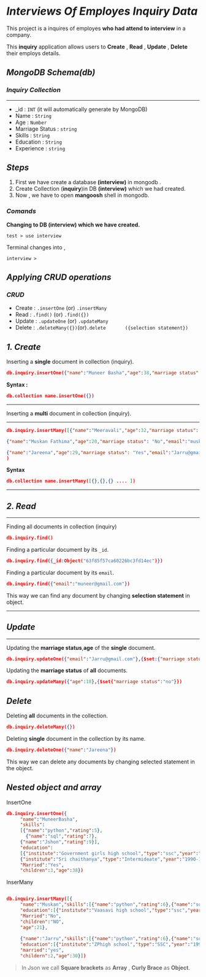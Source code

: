 # *Interviews Of Employes Inquiry Data*

This project is a inquires of employes **who had attend to interview** in a company.

This **inquiry** application allows users to **Create** , **Read** , **Update** , **Delete** their employs details.

## *MongoDB Schema(db)*

### *Inquiry Collection*
***
- _id : `INT` (it will automatically generate by MongoDB)
- Name            : `String`
- Age             :  `Number`
- Marriage Status : `string`
- Skills          : `String`
- Education       : `String`
- Experience      : `string`

## *Steps*
1. First we have create a database **(interview)** in mongodb .
2. Create Collection (**inquiry**)in DB **(interview)** which we had created.
3. Now , we have to open **mangoosh** shell 
in mongodb.


### *Comands*

**Changing to DB **(interview)** which we have created.**

```
test > use interview
```
Terminal changes into ,

```
interview >
```

## *Applying CRUD operations*

### *CRUD*

- Create : `.insertOne` (or) `.insertMany`
- Read  : `.find()` (or) `.find({})`
- Update : `.updateOne` (or) `.updateMany`
- Delete : `.deleteMany({})`(or)`.delete       ({selection statement})`


## *1. Create*

Inserting a **single** document in collection (inquiry).

```json
db.inquiry.insertOne({"name":"Muneer Basha","age":38,"marriage status": "Yes","email":"muneer@gmail.com","phonenumber":"7780301577","skills":[ "Json" , "Sql" , "Python"],"experience":"Yes"})
```
**Syntax :**

```json
db.collection name.insertOne({})
```
***
Inserting a **multi** document in collection (inquiry).
***

```json
db.inquiry.insertMany([{"name":"Meeravali","age":32,"marriage status": "Yes","email":"Meera@gmail.com","phonenumber":"9700787228","skills":[  "Sql" , "Python", "Java sript"],"experience":"No"},

{"name":"Muskan Fathima","age":20,"marriage status": "No","email":"muskan@gmail.com","phonenumber":"9570301426","skills":[ "Json" , "Sql" ],"experience":"Yes"},

{"name":"Jareena","age":29,"marriage status": "Yes","email":"Jarru@gmail.com","phonenumber":"8555835021","skills":[ "Json" , "Sql" , "Python", "HTML"],"experience":"No"}]
)
```
**Syntax**

```json
db.collection name.insertMany([{},{},{} .... ])
```
***
## *2. Read*
***

Finding all documents in collection (inquiry)

```json
db.inquiry.find()
```

Finding a particular document by its `_id`.

```json
db.inquiry.find({_id:Object("63f85f57ca60226bc3fd14ec")})
```

Finding a particular document by its `email`.


```json
db.inquiry.find({"email":"muneer@gmail.com"})
```

This way we can find any document by changing **selection statement** in object.
***
## *Update*
***
Updating the **marriage status**,**age** of the **single** document.

```json
db.inquiry.updateOne({"email":"Jarru@gmail.com"},{$set:{"marriage status":"no","age":"28"}})
```
Updating the **marriage status** of **all** documents.

```json
db.inquiry.updateMany({"age":18},{$set{"marriage status":"no"}})
```

## *Delete*

Deleting **all** documents in the collection.

```json
db.inquiry.deleteMany({})
```

Deleting **single** document in the collection by its name.

```json
db.inquiry.deleteOne({"name":"Jareena"})
```

This way we can delete any documents by changing selected statement in the object.

## *Nested object and array*
InsertOne
```json
db.inquiry.insertOne({
     "name":"MuneerBasha",
     "skills":
     [{"name":"python","rating":5},
       {"name":"sql","rating":7},
     {"name":"Jshon","rating":9}],
     "education":
     [{"institute":"Government girls high school","type":"ssc","year":"1986-1990"},
     {"institute":"Sri chaithanya","type":"Intermideate","year":"1990-1993"},{"institute":"KITS","type":"BTEC","year":"1993-1998"}],
     "Married":"Yes",
     "children":3,"age":38})
```
InserMany
```json

db.inquiry.insertMany([{
     "name":"Muskan","skills":[{"name":"python","rating":6},{"name":"sql","rating":7},{"name":"Jshon","rating":9}],
     "education":[{"institute":"Vaasavi high school","type":"ssc","year":"2016-2022"},{"institute":"Sri chaithanya","type":"Intermideate","year":"2022-2024"},{"institute":"KITS","type":"BTEC","year":"2024-2029"}],
     "Married":"No",
     "children":"NO",
     "age":21},
     
     {"name":"Jarru","skills":[{"name":"python","rating":6},{"name":"sql","rating":7},{"name":"Json","rating":9}],
     "education":[{"institute":"ZPhigh school","type":"SSC","year":"1990-2000"},{"institute":"Womens college","type":"Intermideate","year":"2000-2013"}],
     "married":"yes",
     "childern":2,"age":30}])
```

>In Json we call **Square brackets** as **Array** , **Curly Brace** as **Object**.

    




